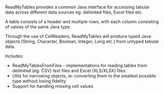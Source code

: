 ReadMyTables provides a common Java interface for accessing tabular data across different data sources eg: delimited files, Excel files etc.

A table consists of a header and multiple rows, with each column consisting of values of the same Java type. 

Through the use of CellReaders, ReadMyTables will produce typed Java objects (String, Character, Boolean, Integer, Long etc.) from untyped tabular data.

Includes:
  * ReadMyTablesFromFiles - implementations for reading tables from delimited (eg: CSV) text files and Excel (XLS/XLSX) files.
  * Utils for narrowing objects, ie: converting them to the smallest possible type without losing fidelity
  * Support for handling missing cell values
